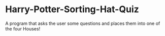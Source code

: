 # Harry-Potter-Sorting-Hat-Quiz

<p>A program that asks the user some questions and places them into one of the four Houses! </p>
